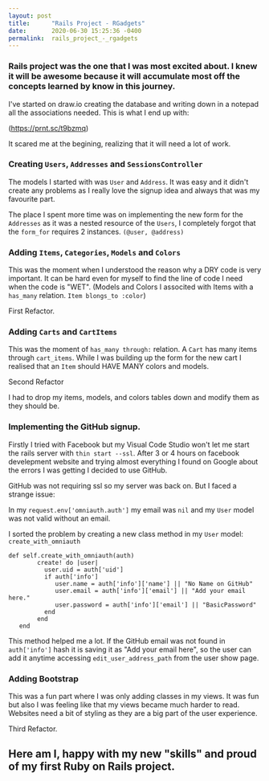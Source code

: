 ```yaml
---
layout: post
title:      "Rails Project - RGadgets"
date:       2020-06-30 15:25:36 -0400
permalink:  rails_project_-_rgadgets
---
```



### Rails project was the one that I was most excited about. I knew it will be awesome because it will  accumulate most off the concepts learned by know in this journey.

I've started on draw.io creating the database and writing down in a notepad all the associations needed. This is what I end up with:

(https://prnt.sc/t9bzmq)

It scared me at the begining, realizing that it will need a lot of work. 

### Creating `Users`, `Addresses` and `SessionsController`

The models I started with was `User` and `Address`. It was easy and it didn't create any problems as I really love the signup idea and always that was my favourite part.

The place I spent more time was on implementing the new form for the `Addresses` as it was a nested resource of the `Users`, I completely forgot that the `form_for` requires 2 instances. `(@user, @address)` 

### Adding `Items`, `Categories`, `Models` and `Colors`
This was the moment when I understood the reason why a DRY code is very important. It can be hard even for myself to find the line of code I need when the code is "WET".
(Models and Colors I associted with Items with a `has_many` relation.  `Item blongs_to :color`)

First Refactor.

### Adding `Carts` and `CartItems`
This was the moment of `has_many through:` relation.
A `Cart` has many items through `cart_items`.
While I was building up the form for the new cart I realised that an `Item` should HAVE MANY colors and models.

Second Refactor

I had to drop my items, models, and colors tables down and modify them as they should be.

### Implementing the GitHub signup.

Firstly I tried with Facebook but my Visual Code Studio won't let me start the rails server with `thin start --ssl`.
After 3 or 4 hours on facebook develepment website and trying almost everything I found on Google about the errors I was getting I decided to use GitHub.

GitHub was not requiring ssl so my server was back on. But I faced a strange issue:

In my `request.env['omniauth.auth']` my email was `nil` and my `User` model was not valid without an email.

 I sorted the problem by creating a new class method in my `User` model: `create_with_omniauth`
 
```
def self.create_with_omniauth(auth)
        create! do |user|
          user.uid = auth['uid']
          if auth['info']
             user.name = auth['info']['name'] || "No Name on GitHub"
             user.email = auth['info']['email'] || "Add your email here."
             user.password = auth['info']['email'] || "BasicPassword"
          end
        end
   end
```
This method helped me a lot. If the GitHub email was not found in `auth['info']` hash it is saving it as "Add your email here", so the user can add it anytime accessing `edit_user_address_path` from the user show page.

### Adding Bootstrap
This was a fun part where I was only adding classes in my views. It was fun but also I was feeling like that my views became much harder to read.
Websites need a bit of styling as they are a big part of the user experience.

Third Refactor.

## Here am I, happy with my new "skills" and proud of my first Ruby on Rails project.
 



